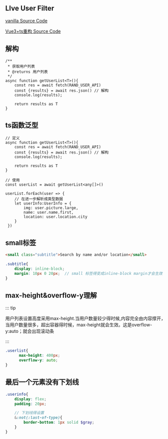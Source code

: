 

## LIve User Filter



[vanilla Source Code]()

[Vue3+ts重构 Source Code]()



## 解构

```tsx
/**
 * 获取用户列表
 * @returns 用户列表
 */
async function getUserList<T>(){
    const res = await fetch(RAND_USER_API)
    const {results} = await res.json() // 解构
    console.log(results);
    
    return results as T
}
```



## ts函数泛型

```tsx
// 定义
async function getUserList<T>(){
    const res = await fetch(RAND_USER_API)
    const {results} = await res.json() // 解构
    console.log(results);

    return results as T
}

// 使用
const userList = await getUserList<any[]>()

userList.forEach(user => {
    // 在进一步解析成类型数据
    let userInfo:UserInfo = {
        img: user.picture.large,
        name: user.name.first,
        location: user.location.city
    }
 })

```





## small标签

```html
<small class="subtitle">Search by name and/or location</small>
```

```scss
.subtitle{
    display: inline-block;
    margin: 10px 0 20px;  // small 标签得变成inline-block margin才会生效
}
```



## max-height&overflow-y理解

::: tip

用户列表设置高度采用max-height.当用户数量较少得时候,内容完全由内容撑开，当用户数量很多，超出容器得时候，max-height就会生效。这是overflow-y:auto；就会出现滚动条

:::

```scss
.userlist{
      max-height: 400px;
      overflow-y: auto;
}
```





## 最后一个元素没有下划线

```scss
.userinfo{
    display: flex;
    padding: 20px;

    // 下划线得设置
    &:not(:last-of-type){
        border-bottom: 1px solid $gray;
    }
}
```

